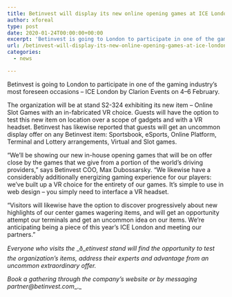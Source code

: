 ```yaml
---
title: Betinvest will display its new online opening games at ICE London 2020
author: xforeal 
type: post
date: 2020-01-24T00:00:00+00:00
excerpt: 'Betinvest is going to London to participate in one of the gaming industry&amp;rsquo;s most foreseen occasions &amp;ndash; ICE London by Clarion Events on 4&amp;ndash;6 February '
url: /betinvest-will-display-its-new-online-opening-games-at-ice-london-2020/
categories:
  - news

---
```

Betinvest is going to London to participate in one of the gaming industry&rsquo;s most foreseen occasions &ndash; ICE London by Clarion Events on 4&ndash;6 February.

The organization will be at stand S2-324 exhibiting its new item &ndash; Online Slot Games with an in-fabricated VR choice. Guests will have the option to test this new item on location over a scope of gadgets and with a VR headset. Betinvest has likewise reported that guests will get an uncommon display offer on any Betinvest item: Sportsbook, eSports, Online Platform, Terminal and Lottery arrangements, Virtual and Slot games.

&ldquo;We&rsquo;ll be showing our new in-house opening games that will be on offer close by the games that we give from a portion of the world&rsquo;s driving providers,&rdquo; says Betinvest COO, Max Dubossarsky. &ldquo;We likewise have a considerably additionally energizing gaming experience for our players: we&rsquo;ve built up a VR choice for the entirety of our games. It&rsquo;s simple to use in web design &ndash; you simply need to interface a VR headset.

&ldquo;Visitors will likewise have the option to discover progressively about new highlights of our center games wagering items, and will get an opportunity attempt our terminals and get an uncommon idea on our items. We&rsquo;re anticipating being a piece of this year&rsquo;s ICE London and meeting our partners.&rdquo;

_Everyone who visits the_ _ð__etinvest stand will find the opportunity to test the organization&#8217;s items, address their experts and advantage from an uncommon extraordinary offer._

_Book a gathering through the company&rsquo;s_ _website_ _or by messaging_ _partner@betinvest.com__._